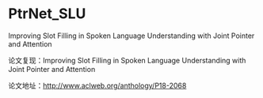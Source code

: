 # PtrNet_SLU
Improving Slot Filling in Spoken Language Understanding with Joint Pointer and Attention

论文复现：Improving Slot Filling in Spoken Language Understanding with Joint Pointer and Attention

论文地址：http://www.aclweb.org/anthology/P18-2068
